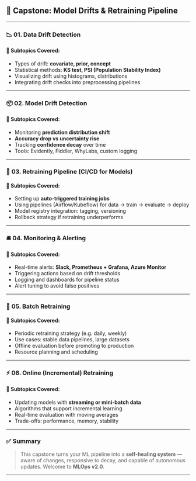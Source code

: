 ## 🔄 **Capstone: Model Drifts & Retraining Pipeline**

---

### 📉 **01. Data Drift Detection**

#### 📌 **Subtopics Covered:**
- Types of drift: **covariate, prior, concept**
- Statistical methods: **KS test, PSI (Population Stability Index)**
- Visualizing drift using histograms, distributions
- Integrating drift checks into preprocessing pipelines

---

### 📦 **02. Model Drift Detection**

#### 📌 **Subtopics Covered:**
- Monitoring **prediction distribution shift**  
- **Accuracy drop vs uncertainty rise**  
- Tracking **confidence decay** over time  
- Tools: Evidently, Fiddler, WhyLabs, custom logging

---

### 🔁 **03. Retraining Pipeline (CI/CD for Models)**

#### 📌 **Subtopics Covered:**
- Setting up **auto-triggered training jobs**  
- Using pipelines (Airflow/Kubeflow) for data → train → evaluate → deploy  
- Model registry integration: tagging, versioning  
- Rollback strategy if retraining underperforms

---

### 🛎️ **04. Monitoring & Alerting**

#### 📌 **Subtopics Covered:**
- Real-time alerts: **Slack, Prometheus + Grafana, Azure Monitor**  
- Triggering actions based on drift thresholds  
- Logging and dashboards for pipeline status  
- Alert tuning to avoid false positives

---

### 🧪 **05. Batch Retraining**

#### 📌 **Subtopics Covered:**
- Periodic retraining strategy (e.g. daily, weekly)  
- Use cases: stable data pipelines, large datasets  
- Offline evaluation before promoting to production  
- Resource planning and scheduling

---

### ⚡ **06. Online (Incremental) Retraining**

#### 📌 **Subtopics Covered:**
- Updating models with **streaming or mini-batch data**  
- Algorithms that support incremental learning  
- Real-time evaluation with moving averages  
- Trade-offs: performance, memory, stability

---

### ✅ Summary

> This capstone turns your ML pipeline into a **self-healing system** — aware of changes, responsive to decay, and capable of autonomous updates. Welcome to **MLOps v2.0**.

---
